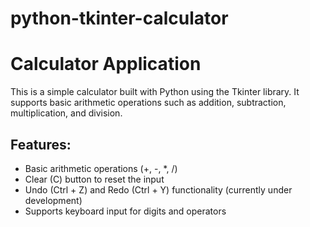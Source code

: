 # python-tkinter-calculator
# Calculator Application

This is a simple calculator built with Python using the Tkinter library. It supports basic arithmetic operations such as addition, subtraction, multiplication, and division.

## Features:
- Basic arithmetic operations (+, -, *, /)
- Clear (C) button to reset the input
- Undo (Ctrl + Z) and Redo (Ctrl + Y) functionality (currently under development)
- Supports keyboard input for digits and operators
